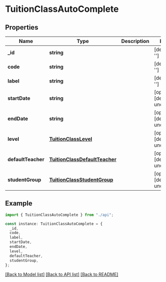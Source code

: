 # TuitionClassAutoComplete

## Properties

| Name               | Type                                                            | Description | Notes                             |
| ------------------ | --------------------------------------------------------------- | ----------- | --------------------------------- |
| **\_id**           | **string**                                                      |             | [default to '']                   |
| **code**           | **string**                                                      |             | [default to '']                   |
| **label**          | **string**                                                      |             | [default to '']                   |
| **startDate**      | **string**                                                      |             | [optional] [default to undefined] |
| **endDate**        | **string**                                                      |             | [optional] [default to undefined] |
| **level**          | [**TuitionClassLevel**](TuitionClassLevel.md)                   |             | [optional] [default to undefined] |
| **defaultTeacher** | [**TuitionClassDefaultTeacher**](TuitionClassDefaultTeacher.md) |             | [optional] [default to undefined] |
| **studentGroup**   | [**TuitionClassStudentGroup**](TuitionClassStudentGroup.md)     |             | [optional] [default to undefined] |

## Example

```typescript
import { TuitionClassAutoComplete } from "./api";

const instance: TuitionClassAutoComplete = {
  _id,
  code,
  label,
  startDate,
  endDate,
  level,
  defaultTeacher,
  studentGroup,
};
```

[[Back to Model list]](../README.md#documentation-for-models) [[Back to API list]](../README.md#documentation-for-api-endpoints) [[Back to README]](../README.md)
